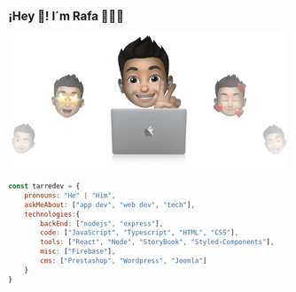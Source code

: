 ## ¡Hey 👋! I´m Rafa 👨🏻‍💻
<p align="center">
  
  <img src="https://github.com/ratasi/ratasi/blob/main/rafatarre.png" />
</p>



```js
const tarredev = {
    pronouns: "He" | "Him",
    askMeAbout: ["app dev", "web dev", "tech"],
    technologies:{
        backEnd: ["nodejs", "express"],
        code: ["JavaScript", "Typescript", "HTML", "CSS"],
        tools: ["React", "Node", "StoryBook", "Styled-Components"],       
        misc: ["Firebase"],
        cms: ["Prestashop", "Wordpress", "Joomla"]
    }
}

